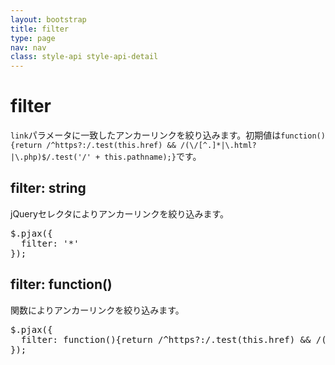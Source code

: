 ```yaml
---
layout: bootstrap
title: filter
type: page
nav: nav
class: style-api style-api-detail
---
```


# filter
`link`パラメータに一致したアンカーリンクを絞り込みます。初期値は`function(){return /^https?:/.test(this.href) && /(\/[^.]*|\.html?|\.php)$/.test('/' + this.pathname);}`です。

## filter: string
jQueryセレクタによりアンカーリンクを絞り込みます。

<pre class="sh brush: js;">
$.pjax({
  filter: '*'
});
</pre>

## filter: function()
関数によりアンカーリンクを絞り込みます。

<pre class="sh brush: js;">
$.pjax({
  filter: function(){return /^https?:/.test(this.href) && /(\/[^.]*|\.html?|\.php)$/.test('/' + this.pathname);}
});
</pre>
